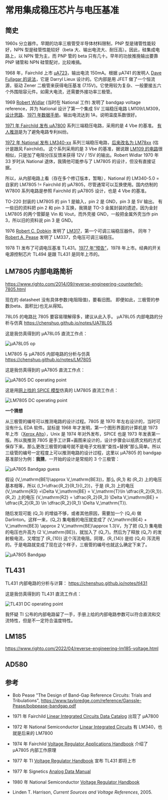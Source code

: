 <h1> 常用集成稳压芯片与电压基准 </h1>

## 简史

1960s 分立器件。早期的功率三极管受半导体材料限制，PNP 型是锗管性能较好，NPN 型是硅管性能较好（beta 大、输出电流大、耐压高）。因此，硅集成电路上，以 NPN 管为主，而 PNP 管的 beta 只有几十。早年的功放推挽输出要靠 PNP 锗管和 NPN 硅管配对，比较难搞。

1968 年，Fairchild 上市 [µA723](https://www.ti.com/lit/ds/symlink/ua723.pdf)，输出电流 150mA。根据 µA741 的发明人 [Dave Fullagar 的说法](https://archive.computerhistory.org/resources/text/Oral_History/Fairchild_at_50/102658281.05.01.acc.pdf)，它是 Darryl Lieux 设计的。它内部是用 JFET 做了一个恒流源，驱动 Zener 二极管来获得电压基准 (7.15V)。它使用较为复杂、一般要接五六个外围阻容元件。如需大电流，还需要外接功率三极管。

1969 [Robert Widlar](https://en.wikipedia.org/wiki/Bob_Widlar) (当时在 National 工作) 发明了 bandgap voltage reference，并为 National 设计了第一个集成 5V 三端稳压电路 LM109/LM309，[设计思路](http://www.ti.com/lit/an/snva512b/snva512b.pdf)、[1971 年数据手册](http://www.bitsavers.org/components/national/_dataBooks/1971_National_Linear_Integrated_Circuits.pdf)。输出电流达到 1A，说明温度系数很好。

[1971 年 Fairchild 发布 µA7800](http://www.bitsavers.org/components/fairchild/_dataBooks/1971_Fairchild_Linear_Integrated_Circuits_Data_Catalog.pdf) 系列三端稳压电路，采用的是 4 Vbe 的基准。
[有人推测](https://www.righto.com/2014/09/reverse-engineering-counterfeit-7805.html)是为了避免电路专利纠纷。

[1972 年 National 发布 LM340-xx](http://www.bitsavers.org/components/national/_dataBooks/1972_National_Linear_Integrated_Circuits.pdf) 系列三端稳压电路，[后来改名为 LM78xx](http://www.bitsavers.org/components/national/_dataBooks/1980_National_Linear_Databook.pdf) (估计是跟风 Fairchild)。
这个系列采用的是 3 Vbe 的基准，据说跟 [LM109 的电路](http://www.ti.com/lit/an/snva512b/snva512b.pdf)很相似，只是加了电阻分压反馈来获得 12V / 15V 的输出。Robert Widlar 1970 年 33 岁时从 National 退休，我猜他可能参与了 LM7805 的设计，但没有直接证据。

所以，从内部电路上看（存在多个修订版本，暂略），National 的 LM340-5.0 = 自家的 LM7805 != Fairchild 的 µA7805，尽管通常可以互换使用。国内仿制的 W7800 系列电路是参照 Fairchild 的 µA7805 设计，也是 4 Vbe 的基准。

TO-220 封装的 LM7805 的 pin 1 是输入，pin 2 是 GND，pin 3 是 5V 输出。
有一些旧的资料把 pin 2 和 pin 3 互换，我猜是 TO-3 金属封装的遗迹，因为金封 LM7805
的两个管脚是 Vin 和 Vout，而外壳接 GND，一般把金属外壳当作 pin 3，所以旧的资料说 pin 3 是 GND。

1976 [Robert C. Dobkin](https://en.wikipedia.org/wiki/Bob_Dobkin) 发明了 [LM317](https://en.wikipedia.org/wiki/LM317)，第一个可调三端稳压器件。
同年？[Robert A. Pease](https://en.wikipedia.org/wiki/Bob_Pease) 发明了 LM337，负电压可调三端稳压。

1978 TI 发布了可调电压基准 TL431。[1977 年“预告”](https://frank.pocnet.net/other/sos/TexasInstruments_TheVoltageRegulatorHandbook_1977.pdf)，1978 年上市。经典的开关电源控制芯片 TL494 是跟 TL431 是同年上市的。

## LM7805 内部电路简析

<https://www.righto.com/2014/09/reverse-engineering-counterfeit-7805.html>

现在的 datasheet 没有具体参数(电阻阻值)，要看旧图。
即便如此，三极管的参数(beta、面积比)也无从得知。

78L05 的电路比 7805 要容易理解得多，建议从此入手。
μA78L05 内部电路的分析与仿真 <https://chenshuo.github.io/notes/UA78L05>

这是我仿真得到的 μA78L05 直流工作点：

![μA78L05 op](img/ua78l05op.png)

LM7805 与 μA7805 内部电路的分析与仿真 <https://chenshuo.github.io/notes/LM7805>

这是我仿真得到的 μA7805 直流工作点：

![μA7805 DC operating point](img/ua7805op.png)

这是用[网上找的 SPICE 模型](https://github.com/kafana/ltspice-misc/blob/master/models/regulators.lib)仿真的 LM7805 直流工作点：

![LM7805 DC operating point](img/lm7805op.png)

**一个猜想**

从三极管的编号可以推测电路的设计过程。7805 是 1970 年左右设计的，当时可没有什么 EDA 软件。鼠标是 1968 年才发明，第一个图形界面的计算机是 1973 年上市（[Xerox Alto](https://en.wikipedia.org/wiki/Xerox_Alto)），Unix 是 1974 年对外发布，SPICE 也是 1973 年发表第一版。所以我推测 7805 是手工计算+画图来设计的，设计步骤会以纸质文档的方式保存下来。那么更改三极管的编号就不是电子文档里“查找+替换”那么简单。所以三级管的编号一定程度上可以推测电路的设计过程，这里以 μA7805 的 bandgap 基准部分为例：**我猜**，一开始的设计是常规的 3 个三极管：

![μA7805 Bandgap guess](img/ua7805guess.png)

假设 \(V_\mathrm{BE1}\approx V_\mathrm{BE3}\)，那么 \(R_1\) 和 \(R_2\) 上的电压基本相等，所以 \(I_1=\dfrac{R_2}{R_1}{I_2}\)，于是 \(R_3\) 上的电压 \(V_\mathrm{R3} =\Delta V_\mathrm{BE} = V_\mathrm{T}\ln \dfrac{R_2}{R_1}\). \(R_2\) 上的电压 \(V_\mathrm{R2} = \dfrac{R_2}{R_3} \Delta V_\mathrm{BE} = \dfrac{R_2}{R_3} \ln \dfrac{R_2}{R_1} \Delta V_\mathrm{T}\).

随后发现可能 \(Q_3\) 的增益不够，或者其他原因，需要加一个 \(Q_4\) 做 Darlinton。这样一来，\(Q_2\) 集电极的电压就变成了 \(V_\mathrm{BE4} + V_\mathrm{BE3} \approx 2 V_\mathrm{BE}\approx 1.3\)V，为了把 \(Q_1\) 集电极的电压也升高为 \(2 V_\mathrm{BE}\)，就加入了 \(Q_7\)。然后为了释放 \(Q_7\) 的发射极电流，又增加了 \(R_{10}\) 这个泻流电阻。同理，\(R_{14}\) 是给 \(Q_4\) 泻流用的。于是电路就变成了现在这个样子，三极管的编号也就这么确定下来了。

![μA7805 Bandgap](img/ua7805bandgap.png)

## TL431

TL431 内部电路的分析与计算： <https://chenshuo.github.io/notes/tl431>

这是我仿真得到的 TL431 直流工作点：

![TL431 DC operating point](img/tl431op.png)


我怀疑 TI 公布的内部电路留了一手，手册上给的内部电路参数可以符合直流和交流特性，但是不一定符合温度特性。

## LM185

<https://www.righto.com/2022/04/reverse-engineering-lm185-voltage.html>

## AD580


## 参考

*  Bob Pease "The Design of Band-Gap Reference Circuits: Trials and Tribulations", https://www.tayloredge.com/reference/Ganssle-Pease/bobpease-bandgap.pdf

* 1971 年 Fairchild [Linear Integrated Circuits Data Catalog](https://bitsavers.org/components/fairchild/_dataBooks/1971_Fairchild_Linear_Integrated_Circuits_Data_Catalog.pdf) 出现了 μA7800

* 1972 年 National Semiconductor [Linear Integrated Circuits](https://bitsavers.org/components/national/_dataBooks/1972_National_Linear_Integrated_Circuits.pdf) 有 LM340，也就是后来的 LM7800

* 1974 年 Fairchild [Voltage Regulator Applications Handbook](https://bitsavers.org/components/fairchild/_dataBooks/1974_Fairchild_Voltage_Regulator_Applications_Handbook.pdf) 介绍了 μA7805 内部工作原理

* 1977 年 TI [Voltage Regulator Handbook](https://frank.pocnet.net/other/sos/TexasInstruments_TheVoltageRegulatorHandbook_1977.pdf) 宣布 TL431 即将上市

* 1977 年 Signetics [Analog Data Manual](http://www.bitsavers.org/components/signetics/_dataBooks/1977_Signetics_Analog_Data_Manual.pdf)

* 1980 年 National Semiconductor [Voltage Regulator Handbook](https://media.searchelec.com/specshee/NATIONAL/NationalSemiconductorVoltageRegulatorHandbook1980_text.pdf)

* Linden T. Harrison, _Current Sources and Voltage References_, 2005.
